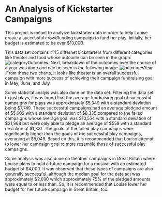 # An Analysis of Kickstarter Campaigns
This project is meant to analyize kickstarter data in order to help Louise create a successful crowdfunding campaign to fund her play. Initially, her budget is estimated to be over $10,000. 

This data set contains 4115 differnet kickstarters from different categories like theater and food whose outcome can be seen in the graph: 
![categoryOutcomes](desktop/categoryOutcomes.png). Next,  breakdown of the outcomes over the course of a year was done and can be seen in the following image: ![outcomesYear](desktop/outcomesYear.png).From these two charts, it looks like theater is an overall successful campaign with more success of achieving their campaign fundraising goal in May, June, and July. 

Some statisital analyis was also done on the data set. Filtering the data set to just plays, it was found that the average fundraising goal of successful campaigns for plays was approximately $5,049 with a standard deviation being $7,749. These successful campaigns had an average pledged amount of $5,602 with a standard deviation of $8,335 compared to the failed campaigns whose average goal was $10,554 with a standard deviation of $21,968 but were only able to pledge an average of $559 with a standard deviation of $1,331. The goals of the failed play campaigns  were significantly higher than the goals of the successful play campaigns, averaging at $5,049. Based on this, it is recommended that Louise attempt to lower her campaign goal to more resemble those of successful play campaigns. 

Some analysis was also done on theather campaigns in Great Britain where Louise plans to hold a future campaign for a musical with an estimated budget of $4,000. It was observed that these types of campaigns are also generally successful, although the median goal for the data set was approximately $2,000 which approximately 75% of the pledged amounts were equal to or less than. So, it is recommended that Louise lower her budget for her future campaign in Great Britain, too. 



